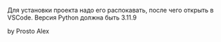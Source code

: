 Для установки проекта надо его распокавать, после чего открыть в VSCode. Версия Python должна быть 3.11.9

by Prosto Alex 
